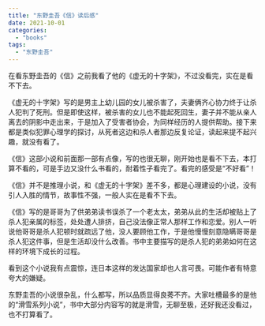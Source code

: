 ```yaml
---
title: "东野圭吾《信》读后感"
date: 2021-10-01
categories: 
  - "books"
tags: 
  - "东野圭吾"
---
```


在看东野圭吾的《信》之前我看了他的《虚无的十字架》，不过没看完，实在是看不下去。

《虚无的十字架》写的是男主上幼儿园的女儿被杀害了，夫妻俩齐心协力终于让杀人犯判了死刑。但是即使这样，被杀害的女儿也不能起死回生，妻子并不能从亲人离去的阴影中走出来，于是加入了受害者协会，为同样经历的人提供帮助。接下来都是类似犯罪心理学的探讨，从死者这边和杀人者那边反复论证，读起来提不起兴趣，就没有看了。

《信》这部小说和前面那一部有点像，写的也很无聊，刚开始也是看不下去，本打算不看的，可是手边又没什么书看的，耐着性子看完了。看完的感受是“不好看”！

《信》并不是推理小说，和《虚无的十字架》差不多，都是心理建设的小说，没有引人入胜的情节，故事性不强，一般人实在是看不下去。

《信》写的是哥哥为了供弟弟读书误杀了一个老太太，弟弟从此的生活却被贴上了杀人犯亲属的标签，处处遭人排挤，自己没法像正常人那样工作和恋爱。别人一听说他哥哥是杀人犯顿时就疏远了他，没人要顾他工作，于是他慢慢刻意隐瞒哥哥是杀人犯这件事，但是生活却没什么改善。书中主要描写的是杀人犯的弟弟如何在这样的环境下成长的过程。

看到这个小说我有点震惊，连日本这样的发达国家却也人言可畏。可能作者有特意夸大的嫌疑。

东野圭吾的小说很杂乱，什么都写，所以品质显得良莠不齐。大家吐槽最多的是他的“滑雪系列小说”，书中大部分内容写的就是滑雪，无聊至极，还好我还没看过，也不打算看了。
